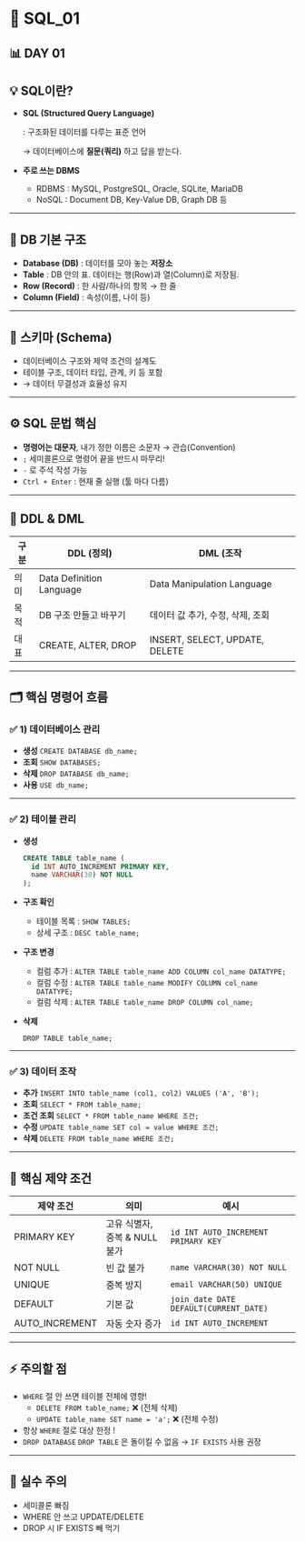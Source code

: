 # 🧩 SQL_01

## 📊 DAY 01

## 💡 SQL이란?

- **SQL (Structured Query Language)**
    
    : 구조화된 데이터를 다루는 표준 언어
    
    → 데이터베이스에 **질문(쿼리)** 하고 답을 받는다.
    
- **주로 쓰는 DBMS**
    - RDBMS : MySQL, PostgreSQL, Oracle, SQLite, MariaDB
    - NoSQL : Document DB, Key-Value DB, Graph DB 등

---

## 🧩 **DB 기본 구조**

- **Database (DB)** : 데이터를 모아 놓는 **저장소**
- **Table** : DB 안의 표. 데이터는 행(Row)과 열(Column)로 저장됨.
- **Row (Record)** : 한 사람/하나의 항목 → 한 줄
- **Column (Field)** : 속성(이름, 나이 등)

---

## 📐 **스키마 (Schema)**

- 데이터베이스 구조와 제약 조건의 설계도
- 테이블 구조, 데이터 타입, 관계, 키 등 포함
- → 데이터 무결성과 효율성 유지

---

## ⚙️ **SQL 문법 핵심**

- **명령어는 대문자**, 내가 정한 이름은 소문자 → 관습(Convention)
- `;` 세미콜론으로 명령어 끝을 반드시 마무리!
- `-` 로 주석 작성 가능
- `Ctrl + Enter` : 현재 줄 실행 (툴 마다 다름)

---

## 📌 **DDL & DML**

| 구분 | DDL (정의) | DML (조작 |
| --- | --- | --- |
| 의미 | Data Definition Language | Data Manipulation Language |
| 목적 | DB 구조 만들고 바꾸기 | 데이터 값 추가, 수정, 삭제, 조회 |
| 대표 | CREATE, ALTER, DROP | INSERT, SELECT, UPDATE, DELETE |

---

## 🗂️ **핵심 명령어 흐름**

### ✅ **1) 데이터베이스 관리**

- **생성** `CREATE DATABASE db_name;`
- **조회** `SHOW DATABASES;`
- **삭제** `DROP DATABASE db_name;`
- **사용** `USE db_name;`

---

### ✅ **2) 테이블 관리**

- **생성**
    
    ```sql
    CREATE TABLE table_name (
      id INT AUTO_INCREMENT PRIMARY KEY,
      name VARCHAR(30) NOT NULL
    );
    ```
    
- **구조 확인**
    - 테이블 목록 : `SHOW TABLES;`
    - 상세 구조 : `DESC table_name;`

- **구조 변경**
    - 컬럼 추가 : `ALTER TABLE table_name ADD COLUMN col_name DATATYPE;`
    - 컬럼 수정 : `ALTER TABLE table_name MODIFY COLUMN col_name DATATYPE;`
    - 컬럼 삭제 : `ALTER TABLE table_name DROP COLUMN col_name;`

- **삭제**
    
    `DROP TABLE table_name;`
    

---

### ✅ **3) 데이터 조작**

- **추가** `INSERT INTO table_name (col1, col2) VALUES ('A', 'B');`
- **조회** `SELECT * FROM table_name;`
- **조건 조회** `SELECT * FROM table_name WHERE 조건;`
- **수정** `UPDATE table_name SET col = value WHERE 조건;`
- **삭제** `DELETE FROM table_name WHERE 조건;`

---

## 🔑 **핵심 제약 조건**

| 제약 조건 | 의미 | 예시 |
| --- | --- | --- |
| PRIMARY KEY | 고유 식별자, 중복 & NULL 불가 | `id INT AUTO_INCREMENT PRIMARY KEY` |
| NOT NULL | 빈 값 불가 | `name VARCHAR(30) NOT NULL` |
| UNIQUE | 중복 방지 | `email VARCHAR(50) UNIQUE` |
| DEFAULT | 기본 값 | `join_date DATE DEFAULT(CURRENT_DATE)` |
| AUTO_INCREMENT | 자동 숫자 증가 | `id INT AUTO_INCREMENT` |

---

## ⚡ **주의할 점**

- `WHERE` 절 안 쓰면 테이블 전체에 영향!
    - `DELETE FROM table_name;` ❌ (전체 삭제)
    - `UPDATE table_name SET name = 'a';` ❌ (전체 수정)
- 항상 `WHERE` 절로 대상 한정 !
- `DROP DATABASE` `DROP TABLE` 은 돌이킬 수 없음 → `IF EXISTS` 사용 권장

---

## 🚫 **실수 주의**

- 세미콜론 빠짐
- WHERE 안 쓰고 UPDATE/DELETE
- DROP 시 IF EXISTS 빼 먹기